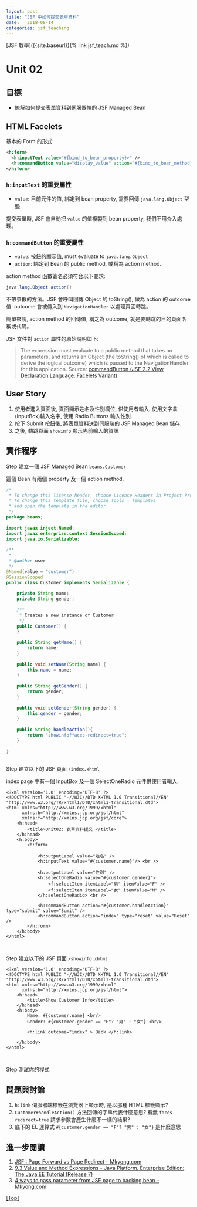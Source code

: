 ```yaml
---
layout: post
title: "JSF 中如何提交表單資料"
date:   2018-08-14
categories: jsf_teaching
---
```

  

<a name="top"></a>
[JSF 教學]({{site.baseurl}}{% link jsf_teach.md %})

# Unit 02
  
## 目標
  
* 瞭解如何提交表單資料到伺服器端的 JSF Managed Bean
  
##  HTML Facelets
  
基本的 Form 的形式:
```xml
<h:form>
  <h:inputText value="#{bind_to_bean_property}>" />
  <h:commandButton value="display_value" action="#{bind_to_bean_method}">
</h:form>
```
  
###  `h:inputText` 的重要屬性
  
- `value`: 目前元件的值, 綁定到 bean property, 需要回傳  `java.lang.Object` 型態
  
提交表單時, JSF 會自動把 `value` 的值複製到 bean property, 我們不用介入處理。
  
###  `h:commandButton` 的重要屬性
  
  
- `value`: 按鈕的顯示值, must evaluate to `java.lang.Object`
- `action`: 綁定到 Bean 的 public method, 或稱為 action method. 
  
action method 函數簽名必須符合以下要求:
```java
java.lang.Object action()
```
不帶參數的方法。JSF 會呼叫回傳 Object 的 toString(), 做為 action 的 outcome 值. outcome 會被傳入到 `NavigationHandler` 以處理頁面轉跳。
  
簡單來說, action method 的回傳值, 稱之為 outcome, 就是要轉跳的目的頁面名稱或代碼。
  
JSF 文件對 `action` 屬性的原始說明如下:
  
> The expression must evaluate to a public method that takes no parameters, and returns an Object (the toString() of which is called to derive the logical outcome) which is passed to the NavigationHandler for this application.
Source: [commandButton (JSF 2.2 View Declaration Language: Facelets Variant)](https://docs.oracle.com/javaee/7/javaserver-faces-2-2/vdldocs-facelets/h/commandButton.html )
  
  
  
## User Story
  
  
1. 使用者進入頁面後, 頁面顯示姓名及性別欄位, 供使用者輸入. 使用文字盒(InputBox)輸入名字, 使用 Radio Buttons 輸入性別.
2. 按下 Submit 按鈕後, 將表單資料送到伺服端的 JSF Managed Bean 儲存. 
3. 之後, 轉跳頁面 `showinfo` 顯示先前輸入的資訊
  
## 實作程序
 
  
<span class="step">Step</span> 建立一個 JSF Managed Bean `beans.Customer`
  
這個 Bean 有兩個 property 及一個 action method.
  
```java
/*
 * To change this license header, choose License Headers in Project Properties.
 * To change this template file, choose Tools | Templates
 * and open the template in the editor.
 */
package beans;
  
import javax.inject.Named;
import javax.enterprise.context.SessionScoped;
import java.io.Serializable;
  
/**
 *
 * @author user
 */
@Named(value = "customer")
@SessionScoped
public class Customer implements Serializable {
  
    private String name;
    private String gender;
  
    /**
     * Creates a new instance of Customer
     */
    public Customer() {
    }
  
    public String getName() {
        return name;
    }
  
    public void setName(String name) {
        this.name = name;
    }
  
    public String getGender() {
        return gender;
    }
  
    public void setGender(String gender) {
        this.gender = gender;
    }
  
    public String handleAction(){
        return "showinfo?faces-redirect=true";
    }
  
}
  
```  
  
  
<span class="step">Step</span> 建立以下的 JSF 頁面 `/index.xhtml`
  
index page 中有一個 InputBox 及一個 SelectOneRadio 元件供使用者輸入.
  
```xhtml
<?xml version='1.0' encoding='UTF-8' ?>
<!DOCTYPE html PUBLIC "-//W3C//DTD XHTML 1.0 Transitional//EN" "http://www.w3.org/TR/xhtml1/DTD/xhtml1-transitional.dtd">
<html xmlns="http://www.w3.org/1999/xhtml"
      xmlns:h="http://xmlns.jcp.org/jsf/html"
      xmlns:f="http://xmlns.jcp.org/jsf/core">
    <h:head>
        <title>Unit02: 表單資料提交 </title>
    </h:head>
    <h:body>
        <h:form>
  
            <h:outputLabel value="姓名" /> 
            <h:inputText value="#{customer.name}"/> <br />
  
            <h:outputLabel value="性別" />
            <h:selectOneRadio value="#{customer.gender}">
                <f:selectItem itemLabel="男" itemValue="F" />
                <f:selectItem itemLabel="女" itemValue="M" />
            </h:selectOneRadio> <br />
  
            <h:commandButton action="#{customer.handleAction}" type="submit" value="Sumit" />
            <h:commandButton action="index" type="reset" value="Reset" />
        </h:form>
    </h:body>
</html>
  
  
```  
  
<span class="step">Step</span> 建立以下的 JSF 頁面 `/showinfo.xhtml`
  
```xhtml
<?xml version='1.0' encoding='UTF-8' ?>
<!DOCTYPE html PUBLIC "-//W3C//DTD XHTML 1.0 Transitional//EN" "http://www.w3.org/TR/xhtml1/DTD/xhtml1-transitional.dtd">
<html xmlns="http://www.w3.org/1999/xhtml"
      xmlns:h="http://xmlns.jcp.org/jsf/html">
    <h:head>
        <title>Show Customer Info</title>
    </h:head>
    <h:body>
        Name: #{customer.name} <br/>
        Gender: #{customer.gender == "F"? "男" : "女"} <br/>
  
        <h:link outcome="index" > Back </h:link>
  
    </h:body>
</html>
  
  
```  
  
<span class="step">Step</span> 測試你的程式
  
## 問題與討論
  
  
1. `h:link` 伺服器端標籤在瀏覽器上顯示時, 是以那種 HTML 標籤顯示?
2. `Customer#handleAction()` 方法回傳的字串代表什麼意思? 有無 `faces-redirect=true` 請求參數會產生什麼不一樣的結果?
3. 底下的 EL 運算式 `#{customer.gender == "F"? "男" : "女"}` 是什麽意思
  
## 進一步閱讀
  
1. [JSF : Page Forward vs Page Redirect &#8211; Mkyong.com](https://www.mkyong.com/jsf2/jsf-page-forward-vs-page-redirect/ )
2. [9.3 Value and Method Expressions - Java Platform, Enterprise Edition: The Java EE Tutorial (Release 7)](https://docs.oracle.com/javaee/7/tutorial/jsf-el003.htm )
3. [4 ways to pass parameter from JSF page to backing bean &#8211; Mkyong.com](https://www.mkyong.com/jsf2/4-ways-to-pass-parameter-from-jsf-page-to-backing-bean/ )

[[Top]](#top)